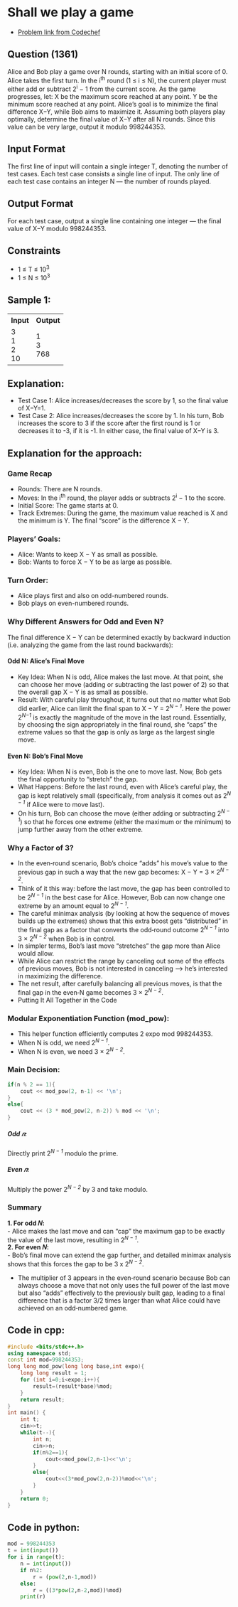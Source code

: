 # Shall we play a game
- [Problem link from Codechef](https://www.codechef.com/problems/SWPG?tab=statement)
## Question (1361)
Alice and Bob play a game over N rounds, starting with an initial score of 0. Alice takes the first turn.
In the i<sup>th</sup> round (1 ≤ i ≤ N), the current player must either add or subtract 2<sup>i</sup> − 1 from the current score.
As the game progresses, let: X be the maximum score reached at any point. Y be the minimum score reached at any point.
Alice’s goal is to minimize the final difference X−Y, while Bob aims to maximize it.
Assuming both players play optimally, determine the final value of X−Y after all N rounds. Since this value can be very large, output it modulo 998244353.
## Input Format
The first line of input will contain a single integer T, denoting the number of test cases.
Each test case consists a single line of input.
The only line of each test case contains an integer N — the number of rounds played.
## Output Format
For each test case, output a single line containing one integer — the final value of X−Y modulo 998244353.
## Constraints
- 1 ≤ T ≤ 10<sup>3</sup>
- 1 ≤ N ≤ 10<sup>3</sup> 
## Sample 1:
<table>
	<tr>
		<th>Input</th>
		<th>Output</th>
	</tr>
	<tr>
		<td>3<br>1<br>2<br>10</td>
		<td>1<br>3<br>768<br></td>
	</tr>
</table>

## Explanation:
- Test Case 1: Alice increases/decreases the score by 1, so the final value of X−Y=1.
- Test Case 2: Alice increases/decreases the score by 1. In his turn, Bob increases the score to 3 if the score after the first round is 1 or decreases it to -3, if it is -1. In either case, the final value of X−Y is 3.
## Explanation for the approach:
### Game Recap
- Rounds: There are N rounds.
- Moves: In the i<sup>th</sup> round, the player adds or subtracts 2<sup>i</sup> − 1 to the score.
- Initial Score: The game starts at 0.
- Track Extremes: During the game, the maximum value reached is X and the minimum is Y. The final “score” is the difference X − Y.
### Players’ Goals:
- Alice: Wants to keep X − Y as small as possible.
- Bob: Wants to force X − Y to be as large as possible.
### Turn Order:
- Alice plays first and also on odd-numbered rounds.
- Bob plays on even-numbered rounds.
### Why Different Answers for Odd and Even N?
The final difference X − Y can be determined exactly by backward induction (i.e. analyzing the game from the last round backwards):
#### Odd N: Alice’s Final Move
- Key Idea: When N is odd, Alice makes the last move. At that point, she can choose her move (adding or subtracting the last power of 2) so that the overall gap X − Y is as small as possible.
- Result: With careful play throughout, it turns out that no matter what Bob did earlier, Alice can limit the final span to X − Y = 2<sup>*N − 1*</sup>.
Here the power 2<sup>*N−1*</sup> is exactly the magnitude of the move in the last round. Essentially, by choosing the sign appropriately in the final round, she “caps” the extreme values so that the gap is only as large as the largest single move.
#### Even N: Bob’s Final Move
- Key Idea: When N is even, Bob is the one to move last. Now, Bob gets the final opportunity to “stretch” the gap.
- What Happens: Before the last round, even with Alice’s careful play, the gap is kept relatively small (specifically, from analysis it comes out as 2<sup>*N − 1*</sup> if Alice were to move last).
- On his turn, Bob can choose the move (either adding or subtracting 2<sup>*N − 1*</sup>) so that he forces one extreme (either the maximum or the minimum) to jump further away from the other extreme.
### Why a Factor of 3?
- In the even‑round scenario, Bob’s choice “adds” his move’s value to the previous gap in such a way that the new gap becomes: X − Y = 3 × 2<sup>*N − 2*</sup>.
- Think of it this way: before the last move, the gap has been controlled to be 2<sup>*N − 1*</sup> in the best case for Alice. However, Bob can now change one extreme by an amount equal to 2<sup>*N − 1*</sup>.
- The careful minimax analysis (by looking at how the sequence of moves builds up the extremes) shows that this extra boost gets “distributed” in the final gap as a factor that converts the odd‑round outcome 2<sup>*N − 1*</sup> into 3 × 2<sup>*N − 2*</sup> when Bob is in control.
- In simpler terms, Bob’s last move “stretches” the gap more than Alice would allow.
- While Alice can restrict the range by canceling out some of the effects of previous moves, Bob is not interested in canceling –> he’s interested in maximizing the difference.
- The net result, after carefully balancing all previous moves, is that the final gap in the even‑N game becomes 3 × 2<sup>*N − 2*</sup>.
- Putting It All Together in the Code
### Modular Exponentiation Function (mod_pow):
- This helper function efficiently computes 2 expo mod 998244353.
- When N is odd, we need 2<sup>*N − 1*</sup>.
- When N is even, we need 3 × 2<sup>*N − 2*</sup>.
### Main Decision:
```cpp
if(n % 2 == 1){
    cout << mod_pow(2, n-1) << '\n';
}
else{
    cout << (3 * mod_pow(2, n-2)) % mod << '\n';
}
```
##### Odd 𝑛: 
Directly print 2<sup>*N − 1*</sup> modulo the prime.
##### Even 𝑛: 
Multiply the power 2<sup>*N − 2*</sup> by 3 and take modulo.
### Summary
**1. For odd 𝑁:** <br>
	- Alice makes the last move and can “cap” the maximum gap to be exactly the value of the last move, resulting in 2<sup>*N − 1*</sup>.<br>
**2. For even 𝑁:** <br>
	- Bob’s final move can extend the gap further, and detailed minimax analysis shows that this forces the gap to be 3 x 2<sup>*N − 2*</sup>.
- The multiplier of 3 appears in the even‑round scenario because Bob can always choose a move that not only uses the full power of the last move but also “adds” effectively to the previously built gap, leading to a final difference that is a factor 3/2 times larger than what Alice could have achieved on an odd‑numbered game.
## Code in cpp:
```cpp
#include <bits/stdc++.h>
using namespace std;
const int mod=998244353;
long long mod_pow(long long base,int expo){
    long long result = 1;
    for (int i=0;i<expo;i++){
        result=(result*base)%mod;
    }
    return result;
}
int main() {
	int t;
    cin>>t;
    while(t--){
        int n;
        cin>>n;
        if(n%2==1){
            cout<<mod_pow(2,n-1)<<'\n';
        }
        else{
            cout<<(3*mod_pow(2,n-2))%mod<<'\n';
        }
    }
    return 0;
}
```
## Code in python:
```python
mod = 998244353
t = int(input())
for i in range(t):
    n = int(input())
    if n%2:
        r = (pow(2,n-1,mod))
    else:
        r = ((3*pow(2,n-2,mod))%mod)
    print(r)
```
